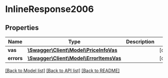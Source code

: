 # InlineResponse2006

## Properties
Name | Type | Description | Notes
------------ | ------------- | ------------- | -------------
**vas** | [**\Swagger\Client\Model\PriceInfoVas**](PriceInfoVas.md) |  | [optional] 
**errors** | [**\Swagger\Client\Model\ErrorItemsVas**](ErrorItemsVas.md) |  | [optional] 

[[Back to Model list]](../../README.md#documentation-for-models) [[Back to API list]](../../README.md#documentation-for-api-endpoints) [[Back to README]](../../README.md)

